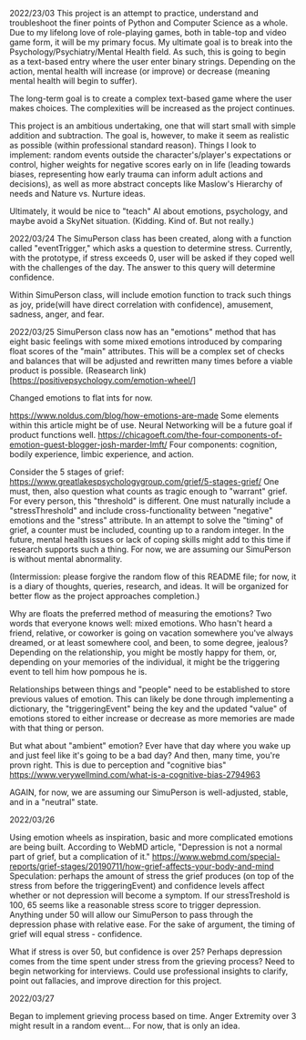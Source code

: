 2022/23/03
This project is an attempt to practice, understand and troubleshoot the finer points of Python and Computer Science as a whole. Due to my lifelong love of role-playing games, both in table-top and video game form, it will be my primary focus. My ultimate goal is to break into the Psychology/Psychiatry/Mental Health field. As such, this is going to begin as a text-based entry where the user enter binary strings. Depending on the action, mental health will increase (or improve) or decrease (meaning mental health will begin to suffer).

The long-term goal is to create a complex text-based game where the user makes choices. The complexities will be increased as the project continues.

This project is an ambitious undertaking, one that will start small with simple addition and subtraction. The goal is, however, to make it seem as realistic as possible (within professional standard reason). Things I look to implement: random events outside the character's/player's expectations or control, higher weights for negative scores early on in life (leading towards biases, representing how early trauma can inform adult actions and decisions), as well as more abstract concepts like Maslow's Hierarchy of needs and Nature vs. Nurture ideas.

Ultimately, it would be nice to "teach" AI about emotions, psychology, and maybe avoid a SkyNet situation. (Kidding. Kind of. But not really.)

2022/03/24
The SimuPerson class has been created, along with a function called "eventTrigger," which asks a question to determine stress. Currently, with the prototype, if stress exceeds 0, user will be asked if they coped well with the challenges of the day. The answer to this query will determine confidence.

Within SimuPerson class, will include emotion function to track such things as joy, pride(will have direct correlation with confidence), amusement, sadness, anger, and fear.

2022/03/25
SimuPerson class now has an "emotions" method that has eight basic feelings with some mixed emotions introduced by comparing float scores of the "main" attributes. This will be a complex set of checks and balances that will be adjusted and rewritten many times before a viable product is possible.
(Reasearch link)[https://positivepsychology.com/emotion-wheel/]

Changed emotions to flat ints for now.

https://www.noldus.com/blog/how-emotions-are-made
Some elements within this article might be of use. Neural Networking will be a future goal if product functions well.
https://chicagoeft.com/the-four-components-of-emotion-guest-blogger-josh-marder-lmft/
Four components: cognition, bodily experience, limbic experience, and action.

Consider the 5 stages of grief: https://www.greatlakespsychologygroup.com/grief/5-stages-grief/
One must, then, also question what counts as tragic enough to "warrant" grief. For every person, this "threshold" is different. One must naturally include a "stressThreshold" and include cross-functionality between "negative" emotions and the "stress" attribute. In an attempt to solve the "timing" of grief, a counter must be included, counting up to a random integer. In the future, mental health issues or lack of coping skills might add to this time if research supports such a thing. For now, we are assuming our SimuPerson is without mental abnormality.

(Intermission: please forgive the random flow of this README file; for now, it is a diary of thoughts, queries, research, and ideas. It will be organized for better flow as the project approaches completion.)

Why are floats the preferred method of measuring the emotions?
Two words that everyone knows well: mixed emotions. Who hasn't heard a friend, relative, or coworker is going on vacation somewhere you've always dreamed, or at least somewhere cool, and been, to some degree, jealous? Depending on the relationship, you might be mostly happy for them, or, depending on your memories of the individual, it might be the triggering event to tell him how pompous he is.

Relationships between things and "people" need to be established to store previous values of emotion. This can likely be done through implementing a dictionary, the "triggeringEvent" being the key and the updated "value" of emotions stored to either increase or decrease as more memories are made with that thing or person.

But what about "ambient" emotion?
Ever have that day where you wake up and just feel like it's going to be a bad day? And then, many time, you're provn right. This is due to perception and "cognitive bias" https://www.verywellmind.com/what-is-a-cognitive-bias-2794963

AGAIN, for now, we are assuming our SimuPerson is well-adjusted, stable, and in a "neutral" state.

2022/03/26

Using emotion wheels as inspiration, basic and more complicated emotions are being built. According to WebMD article, "Depression is not a normal part of grief, but a complication of it." https://www.webmd.com/special-reports/grief-stages/20190711/how-grief-affects-your-body-and-mind
Speculation: perhaps the amount of stress the grief produces (on top of the stress from before the triggeringEvent) and confidence levels affect whether or not depression will become a symptom. If our stressTreshold is 100, 65 seems like a reasonable stress score to trigger depression. Anything under 50 will allow our SimuPerson to pass through the depression phase with relative ease. For the sake of argument, the timing of grief will equal stress - confidence.

What if stress is over 50, but confidence is over 25?
Perhaps depression comes from the time spent under stress from the grieving process?
Need to begin networking for interviews. Could use professional insights to clarify, point out fallacies, and improve direction for this project.

2022/03/27

Began to implement grieving process based on time. Anger Extremity over 3 might result in a random event... For now, that is only an idea.
